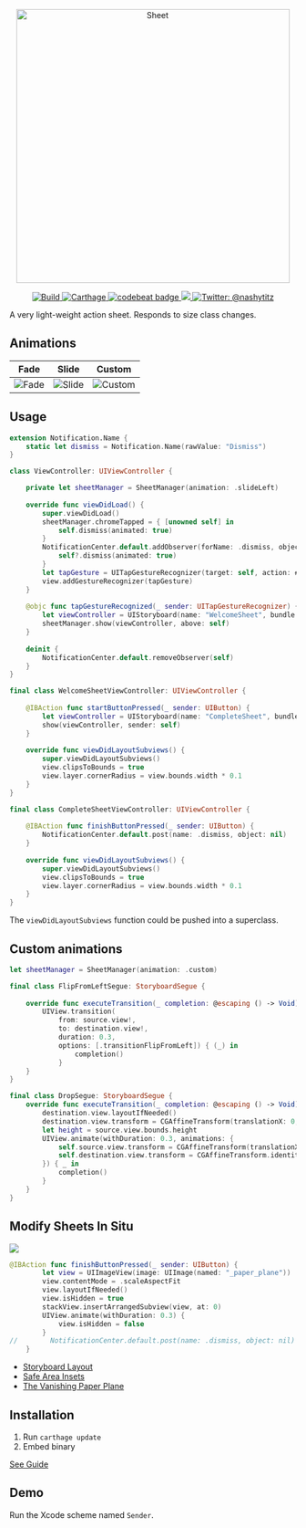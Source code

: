 <p align="center">
    <img src="Logo.png" width="480" max-width="90%" alt="Sheet" />
</p>

<p align="center">
    <a href="https://travis-ci.org/rob-nash/Sheet">
        <img src="https://travis-ci.org/rob-nash/Sheet.svg?branch=master" alt="Build"/>
    </a>
    <a href="https://img.shields.io/badge/carthage-compatible-brightgreen.svg">
        <img src="https://img.shields.io/badge/carthage-compatible-brightgreen.svg" alt="Carthage"/>
    </a>
    <a href="https://codebeat.co/projects/github-com-rob-nash-sheet-master">
    	<img alt="codebeat badge" src="https://codebeat.co/badges/94dfa117-7d48-451d-bff9-81117efe5032"/>
    </a>
    <a href="https://app.fossa.io/projects/git%2Bgithub.com%2Frob-nash%2FSheet?ref=badge_shield" alt="FOSSA Status">
        <img src="https://app.fossa.io/api/projects/git%2Bgithub.com%2Frob-nash%2FSheet.svg?type=shield"/>
    </a>
    <a href="https://twitter.com/nashytitz">
        <img src="https://img.shields.io/badge/contact-@nashytitz-blue.svg?style=flat" alt="Twitter: @nashytitz"/>
    </a>
</p>

A very light-weight action sheet. Responds to size class changes.

## Animations

Fade             |  Slide       |   Custom
:-------------------------:|:-------------------------:|:-------------------------:
![Fade](https://user-images.githubusercontent.com/14126999/44885530-3dc44400-acb9-11e8-868f-20f8780ad24d.gif)  |  ![Slide](https://user-images.githubusercontent.com/14126999/44885592-94ca1900-acb9-11e8-9f91-2b8ca042cddf.gif) | ![Custom](https://user-images.githubusercontent.com/14126999/45597983-511b2300-b9cc-11e8-8661-dca3c6de0a51.gif)

## Usage

```swift
extension Notification.Name {
    static let dismiss = Notification.Name(rawValue: "Dismiss")
}

class ViewController: UIViewController {

    private let sheetManager = SheetManager(animation: .slideLeft)
    
    override func viewDidLoad() {
        super.viewDidLoad()
        sheetManager.chromeTapped = { [unowned self] in
            self.dismiss(animated: true)
        }
        NotificationCenter.default.addObserver(forName: .dismiss, object: nil, queue: nil) { [weak self] _ in
            self?.dismiss(animated: true)
        }
        let tapGesture = UITapGestureRecognizer(target: self, action: #selector(tapGestureRecognized(_:)))
        view.addGestureRecognizer(tapGesture)
    }
    
    @objc func tapGestureRecognized(_ sender: UITapGestureRecognizer) {
        let viewController = UIStoryboard(name: "WelcomeSheet", bundle: nil).instantiateInitialViewController()!
        sheetManager.show(viewController, above: self)
    }
    
    deinit {
        NotificationCenter.default.removeObserver(self)
    }
}

final class WelcomeSheetViewController: UIViewController {
        
    @IBAction func startButtonPressed(_ sender: UIButton) {
        let viewController = UIStoryboard(name: "CompleteSheet", bundle: nil).instantiateInitialViewController()!
        show(viewController, sender: self)
    }
    
    override func viewDidLayoutSubviews() {
        super.viewDidLayoutSubviews()
        view.clipsToBounds = true
        view.layer.cornerRadius = view.bounds.width * 0.1
    }
}

final class CompleteSheetViewController: UIViewController {
        
    @IBAction func finishButtonPressed(_ sender: UIButton) {
        NotificationCenter.default.post(name: .dismiss, object: nil)
    }
    
    override func viewDidLayoutSubviews() {
        super.viewDidLayoutSubviews()
        view.clipsToBounds = true
        view.layer.cornerRadius = view.bounds.width * 0.1
    }
}
```

The `viewDidLayoutSubviews` function could be pushed into a superclass.

## Custom animations

```swift
let sheetManager = SheetManager(animation: .custom)

final class FlipFromLeftSegue: StoryboardSegue {
    
    override func executeTransition(_ completion: @escaping () -> Void) {
        UIView.transition(
            from: source.view!,
            to: destination.view!,
            duration: 0.3,
            options: [.transitionFlipFromLeft]) { (_) in
                completion()
            }
    }
}

final class DropSegue: StoryboardSegue {
    override func executeTransition(_ completion: @escaping () -> Void) {
        destination.view.layoutIfNeeded()
        destination.view.transform = CGAffineTransform(translationX: 0, y: destination.view.bounds.height)
        let height = source.view.bounds.height
        UIView.animate(withDuration: 0.3, animations: {
            self.source.view.transform = CGAffineTransform(translationX: 0, y: height)
            self.destination.view.transform = CGAffineTransform.identity
        }) { _ in
            completion()
        }
    }
}
```

## Modify Sheets In Situ

![](https://user-images.githubusercontent.com/14126999/44734588-339c1d00-aae2-11e8-9f50-58b835654fef.gif)

```swift
@IBAction func finishButtonPressed(_ sender: UIButton) {
        let view = UIImageView(image: UIImage(named: "_paper_plane"))
        view.contentMode = .scaleAspectFit
        view.layoutIfNeeded()
        view.isHidden = true
        stackView.insertArrangedSubview(view, at: 0)
        UIView.animate(withDuration: 0.3) {
            view.isHidden = false
        }
//        NotificationCenter.default.post(name: .dismiss, object: nil)
    }
```

- [Storyboard Layout](https://github.com/rob-nash/Sheet/wiki/Storyboard-Implementations)
- [Safe Area Insets](https://github.com/rob-nash/Sheet/wiki/Safe-Area-Insets)
- [The Vanishing Paper Plane](https://github.com/rob-nash/Sheet/wiki/Responding-To-Size-Class-Changes)

## Installation

1. Run `carthage update`
2. Embed binary

[See Guide](https://github.com/rob-nash/Sheet/wiki/Installation)

## Demo

Run the Xcode scheme named `Sender`.
